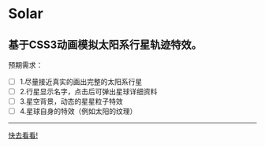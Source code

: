 # Solar

基于CSS3动画模拟太阳系行星轨迹特效。
---
预期需求：

- [ ] 1.尽量接近真实的画出完整的太阳系行星
- [ ] 2.行星显示名字，点击后可弹出星球详细资料
- [ ] 3.星空背景，动态的星星粒子特效
- [ ] 4.星球自身的特效（例如太阳的纹理）
---
[快去看看!](http://wengsj.cn/Solar/)

